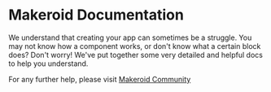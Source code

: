 # Makeroid Documentation

We understand that creating your app can sometimes be a struggle. You may not know how a component works, or don't know what a certain block does? Don't worry! We've put together some very detailed and helpful docs to help you understand.



For any further help, please visit [Makeroid Community](https://community.makeroid.tk "Join the community!")

